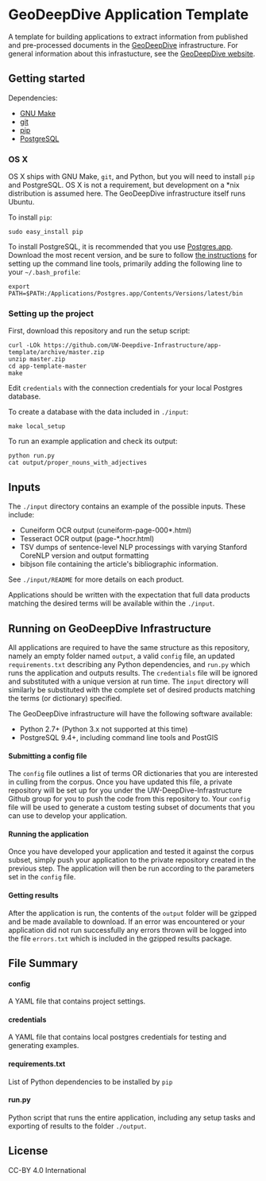 # GeoDeepDive Application Template
A template for building applications to extract information from published and pre-processed documents in the [GeoDeepDive](https://geodeepdive.org) infrastructure. For general information about this infrastucture, see the <a href="https://geodeepdive.org/about.html" target="_blank">GeoDeepDive website</a>.

## Getting started
Dependencies:
  + [GNU Make](https://www.gnu.org/software/make/)
  + [git](https://git-scm.com/)
  + [pip](https://pypi.python.org/pypi/pip)
  + [PostgreSQL](http://www.postgresql.org/)

### OS X
OS X ships with GNU Make, `git`, and Python, but you will need to install `pip` and PostgreSQL. OS X is not a requirement, but development on a \*nix distribution is assumed here. The GeoDeepDive infrastructure itself runs Ubuntu.

To install `pip`:
````
sudo easy_install pip
````

To install PostgreSQL, it is recommended that you use [Postgres.app](http://postgresapp.com/). Download
the most recent version, and be sure to follow [the instructions](http://postgresapp.com/documentation/cli-tools.html)
for setting up the command line tools, primarily adding the following line to your `~/.bash_profile`:

````
export PATH=$PATH:/Applications/Postgres.app/Contents/Versions/latest/bin
````


### Setting up the project
First, download this repository and run the setup script:

````
curl -LOk https://github.com/UW-Deepdive-Infrastructure/app-template/archive/master.zip
unzip master.zip
cd app-template-master
make
````

Edit `credentials` with the connection credentials for your local Postgres database.

To create a database with the data included in `./input`:

````
make local_setup
````

To run an example application and check its output:

```
python run.py
cat output/proper_nouns_with_adjectives
```

## Inputs
The `./input` directory contains an example of the possible inputs. These include:

  * Cuneiform OCR output (cuneiform-page-000\*.html)
  * Tesseract OCR output (page-\*.hocr.html)
  * TSV dumps of sentence-level NLP processings with varying Stanford CoreNLP version and output formatting 
  * bibjson file containing the article's bibliographic information.

 See `./input/README` for more details on each product.

Applications should be written with the expectation that full data products
matching the desired terms will be available within the `./input`.


## Running on GeoDeepDive Infrastructure
All applications are required to have the same structure as this repository, namely an empty folder named `output`, a valid
`config` file, an updated `requirements.txt` describing any Python dependencies, and `run.py` which runs the application
and outputs results. The `credentials` file will be ignored and substituted with a unique version at run time. The `input` 
directory will similarly be substituted with the complete set of desired products matching the terms (or dictionary) specified.

The GeoDeepDive infrastructure will have the following software available:
  + Python 2.7+ (Python 3.x not supported at this time)
  + PostgreSQL 9.4+, including command line tools and PostGIS

#### Submitting a config file
The `config` file outlines a list of terms OR dictionaries that you are interested in culling from the corpus. Once you have
updated this file, a private repository will be set up for you under the UW-DeepDive-Infrastructure Github group for you to
push the code from this repository to. Your `config` file will be used to generate a custom testing subset of documents that
you can use to develop your application.

#### Running the application
Once you have developed your application and tested it against the corpus subset, simply push your application to the
private repository created in the previous step. The application will then be run according to the parameters set in the
`config` file.

#### Getting results
After the application is run, the contents of the `output` folder will be gzipped and be made available to download. If
an error was encountered or your application did not run successfully any errors thrown will be logged into the file
`errors.txt` which is included in the gzipped results package.

## File Summary

#### config
A YAML file that contains project settings.


#### credentials
A YAML file that contains local postgres credentials for testing and generating examples.


#### requirements.txt
List of Python dependencies to be installed by `pip`


#### run.py
Python script that runs the entire application, including any setup tasks and exporting of results to the folder `./output`.


## License
CC-BY 4.0 International
